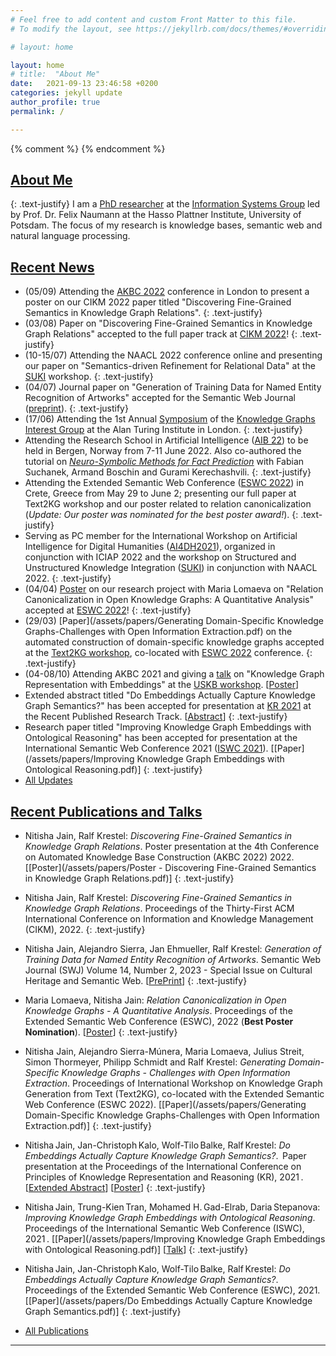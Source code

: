 ```yaml
---
# Feel free to add content and custom Front Matter to this file.
# To modify the layout, see https://jekyllrb.com/docs/themes/#overriding-theme-defaults

# layout: home

layout: home
# title:  "About Me"
date:   2021-09-13 23:46:58 +0200
categories: jekyll update
author_profile: true
permalink: /

---
```

{% comment %}  {% endcomment %} 

## [About Me](/about/) 

{: .text-justify}
I am a [PhD researcher](https://hpi.de/naumann/people/nitisha-jain.html) at the [Information Systems Group](https://hpi.de/naumann/home.html) led by Prof. Dr. Felix Naumann at the Hasso Plattner Institute, University of Potsdam. The focus of my research is knowledge bases, semantic web and natural language processing. 



## [Recent News](/news/)
* (05/09) Attending the [AKBC 2022](https://virtual.akbc.ws/) conference in London to present a poster on our CIKM 2022 paper titled "Discovering Fine-Grained Semantics in Knowledge Graph Relations".
{: .text-justify} 
* (03/08) Paper on "Discovering Fine-Grained Semantics in Knowledge Graph Relations" accepted to the full paper track at [CIKM 2022](https://www.cikm2022.org/)! 
{: .text-justify} 
* (10-15/07) Attending the NAACL 2022 conference online and presenting our paper on "Semantics-driven Refinement for Relational Data" at the [SUKI](https://suki-workshop.github.io/papers) workshop.
{: .text-justify} 
* (04/07) Journal paper on "Generation of Training Data for Named Entity Recognition of Artworks" accepted for the Semantic Web Journal ([preprint](http://www.semantic-web-journal.net/content/generation-training-data-named-entity-recognition-artworks-1)).
{: .text-justify} 
* (17/06) Attending the 1st Annual [Symposium](https://www.eventbrite.com/e/1st-annual-symposium-of-the-knowledge-graphs-ig-the-alan-turing-institute-tickets-310987932277) of the [Knowledge Graphs Interest Group](https://www.turing.ac.uk/research/interest-groups/knowledge-graphs) at the Alan Turing Institute in London. 
{: .text-justify} 
* Attending the Research School in Artificial Intelligence ([AIB 22](https://researchschool.w.uib.no/)) to be held in Bergen, Norway from 7-11 June 2022. Also co-authored the tutorial on [*Neuro-Symbolic Methods for Fact Prediction*](https://researchschool.w.uib.no/overview/) with Fabian Suchanek, Armand Boschin and Gurami Kerechashvili.
{: .text-justify}
* Attending the Extended Semantic Web Conference ([ESWC 2022](https://2022.eswc-conferences.org/)) in Crete, Greece from May 29 to June 2; presenting our full paper at Text2KG workshop and our poster related to relation canonicalization (*Update: Our poster was nominated for the best poster award!*).
{: .text-justify}
* Serving as PC member for the International Workshop on Artificial Intelligence for Digital Humanities ([AI4DH2021](https://ailb-web.ing.unimore.it/ai4dh2021/)), organized in conjunction with ICIAP 2022 and the workshop on Structured and Unstructured Knowledge Integration ([SUKI](https://suki-workshop.github.io/)) in conjunction with NAACL 2022.
{: .text-justify}
* (04/04) [Poster](/assets/papers/ESWC2022_RPCanonicalisation.pdf) on our research project with Maria Lomaeva on "Relation Canonicalization in Open Knowledge Graphs: A Quantitative Analysis" accepted at [ESWC 2022](https://2022.eswc-conferences.org/)! 
{: .text-justify}
* (29/03) [Paper](/assets/papers/Generating Domain-Specific Knowledge Graphs-Challenges with Open Information Extraction.pdf) on the automated construction of domain-specific knowledge graphs accepted at the [Text2KG workshop](https://aiisc.ai/text2kg/), co-located with [ESWC 2022](https://2022.eswc-conferences.org/) conference. 
{: .text-justify}
* (04-08/10) Attending AKBC 2021 and giving a [talk](https://uskb-workshop.github.io/abstracts.html) on "Knowledge Graph Representation with Embeddings" at the [USKB workshop](https://uskb-workshop.github.io/). [[Poster](/assets/papers/Poster_USKB@AKBC2021.pdf)] 
* Extended abstract titled "Do Embeddings Actually Capture Knowledge Graph Semantics?" has been accepted for presentation at [KR 2021](https://kr2021.kbsg.rwth-aachen.de/) at the Recent Published Research Track. [[Abstract](/assets/papers/USKB_abstract_NitishaJain.pdf)]
{: .text-justify}
* Research paper titled "Improving Knowledge Graph Embeddings with Ontological Reasoning" has been accepted for presentation at the International Semantic Web Conference 2021 ([ISWC 2021](https://iswc2021.semanticweb.org/)). [[Paper](/assets/papers/Improving Knowledge Graph Embeddings with Ontological Reasoning.pdf)]
{: .text-justify}
* [All Updates](/news/)



## [Recent Publications and Talks](/publications/)
* Nitisha Jain, Ralf Krestel: *Discovering Fine-Grained Semantics in Knowledge Graph Relations*. Poster presentation at the 4th Conference on Automated Knowledge Base Construction (AKBC 2022) 2022. [[Poster](/assets/papers/Poster - Discovering Fine-Grained Semantics in Knowledge Graph Relations.pdf)]
{: .text-justify}

* Nitisha Jain, Ralf Krestel: *Discovering Fine-Grained Semantics in Knowledge Graph Relations*. Proceedings of the Thirty-First ACM International Conference on Information and Knowledge Management (CIKM), 2022. 
{: .text-justify}

* Nitisha Jain, Alejandro Sierra, Jan Ehmueller, Ralf Krestel: *Generation of Training Data for Named Entity Recognition of Artworks*. Semantic Web Journal (SWJ) Volume 14, Number 2, 2023 - Special Issue on Cultural Heritage and Semantic Web. [[PrePrint](https://www.semantic-web-journal.net/system/files/swj3177.pdf)]
{: .text-justify}

* Maria Lomaeva, Nitisha Jain: *Relation Canonicalization in Open Knowledge Graphs - A Quantitative Analysis*. Proceedings of the Extended Semantic Web Conference (ESWC), 2022 (**Best Poster Nomination**). [[Poster](/assets/papers/ESWC2022_RPCanonicalisation.pdf)]
{: .text-justify}

* Nitisha Jain, Alejandro Sierra-Múnera, Maria Lomaeva, Julius Streit, Simon Thormeyer, Philipp Schmidt and Ralf Krestel: *Generating Domain-Specific Knowledge Graphs - Challenges with Open Information Extraction*. Proceedings of International Workshop on Knowledge Graph Generation from Text (Text2KG), co-located with the Extended Semantic Web Conference (ESWC 2022). [[Paper](/assets/papers/Generating Domain-Specific Knowledge Graphs-Challenges with Open Information Extraction.pdf)]
{: .text-justify}


* Nitisha Jain, Jan-Christoph Kalo, Wolf-Tilo Balke, Ralf Krestel: *Do Embeddings Actually Capture Knowledge Graph Semantics?*.  Paper presentation at the Proceedings of the International Conference on Principles of Knowledge Representation and Reasoning (KR), 2021 . [[Extended Abstract](/assets/papers/KR2021_Recently_Published_Track_Extended_Abstract.pdf)] [[Poster](/assets/papers/Nitisha_Jain_KR2021_poster.pdf)]
{: .text-justify}

* Nitisha Jain, Trung-Kien Tran, Mohamed H. Gad-Elrab, Daria Stepanova: *Improving Knowledge Graph Embeddings with Ontological Reasoning*. Proceedings of the International Semantic Web Conference (ISWC), 2021 . [[Paper](/assets/papers/Improving Knowledge Graph Embeddings with Ontological Reasoning.pdf)] [[Talk](/assets/papers/Jain-259.mp4)]
{: .text-justify}

* Nitisha Jain, Jan-Christoph Kalo, Wolf-Tilo Balke, Ralf Krestel: *Do Embeddings Actually Capture Knowledge Graph Semantics?*. Proceedings of the Extended Semantic Web Conference (ESWC), 2021. [[Paper](/assets/papers/Do Embeddings Actually Capture Knowledge Graph Semantics.pdf)]
{: .text-justify}

* [All Publications](/publications/)

<!---

* Nitisha Jain, Christian Bartz, Tobias Bredow, Emanuel Metzenthin, Jona Otholt, Ralf Krestel: *Semantic Analysis of Cultural Heritage Data: Aligning Paintings and Descriptions in Art-Historic Collections*. Proceedings of the International Workshop on Fine Art Pattern Extraction and Recognition (FAPER@ICPR), 2020. [[Paper](/assets/papers/CRC_Semantic Analysis of Cultural Heritage Data- Aligning Paintings and Descriptions in Art-Historic Collections.pdf)]
{: .text-justify}

* Nitisha Jain, Ralf Krestel: *Learning Fine-Grained Semantics for Multi-Relational Data*. Proceedings of the International Semantic Web Conference, Posters and Demos (ISWC), 2020. [[Paper](/assets/papers/Learning Fine-Grained Semantics for Multi-Relational Data.pdf)] [[Poster](/assets/papers/ISWC_poster.pdf)]
{: .text-justify}

* Nitisha Jain: *Multimodal Knowledge Graphs for Semantic Analysis of Cultural Heritage Data*.  Invited Talk at the Workshop on Knowledge Bases and Multiple Modalities (KBMM@AKBC) 2020. [[Abstract](/assets/papers/MMKB2020_Nitisha_Jain.pdf)]
{: .text-justify}

* Nitisha Jain: *Domain-Specific Knowledge Graph Construction for Semantic Analysis*. Proceedings of the Extended Semantic Web Conference (ESWC), 2020. [[Paper](/assets/papers/Domain-Specific Knowledge Graph Construction for Semantic Analysis.pdf)] [[Poster](/assets/papers/264-Jain.pdf)]
{: .text-justify}

* Nitisha Jain, Christian Bartz, Ralf Krestel: *Automatic Matching of Paintings and Descriptions in Art-Historic Archives using Multimodal Analysis*. Proceedings of the International Workshop on Artificial Intelligence for Historical Image Enrichment and Access (AI4HI@LREC), 2020. [[Paper](assets/papers/4_Final_Paper.pdf)]
{: .text-justify}

* Simon Razniewski, Nitisha Jain, Paramita Mirza, Gerhard Weikum: *Coverage of Information Extraction from Sentences and Paragraphs*. Proceedings of the Conference on Empirical Methods in Natural Language Processing and the International Joint Conference on Natural Language Processing (EMNLP-IJCNLP), 2019. [[Paper](/assets/papers/Coverage of Information Extraction from Sentences and Paragraphs.pdf)]
{: .text-justify}
 
* Nitisha Jain, Ralf Krestel: *Who is Mona L.? Identifying Mentions of Artworks in Historical Archives*. International Conference on Theory and Practice of Digital Libraries (TPDL), 2019. [[Paper](/assets/papers/Who_is_Mona_L_Identifying_Mentions_of_Artworks_in_Historical_Archives.pdf)]
{: .text-justify}




<!--- # [Projects](/projects) --->


---

